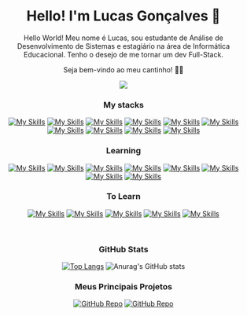 
<h1 align="center">Hello! I'm Lucas Gonçalves 👋</h1>
<div align="center">
<p>Hello World! Meu nome é Lucas, sou estudante de Análise de Desenvolvimento de Sistemas e estagiário na área de Informática Educacional. Tenho o desejo de me tornar um dev Full-Stack. 

Seja bem-vindo ao meu cantinho! 🚀✨ </p>

<img src="https://i.pinimg.com/originals/02/f5/1c/02f51c4a09c743de64df5236ee19340e.gif">

### My stacks

[![My Skills](https://skills.thijs.gg/icons?i=html)](https://developer.mozilla.org/pt-BR/docs/Learn/JavaScript)
[![My Skills](https://skills.thijs.gg/icons?i=css)](https://www.typescriptlang.org/docs/)
[![My Skills](https://skills.thijs.gg/icons?i=js)](https://developer.mozilla.org/pt-BR/docs/Web/HTML)
[![My Skills](https://skills.thijs.gg/icons?i=typescript)](https://developer.mozilla.org/pt-BR/docs/Web/CSS)
[![My Skills](https://skills.thijs.gg/icons?i=angular&theme=light)](https://angular.io/)
[![My Skills](https://skills.thijs.gg/icons?i=java&theme=light)](https://dev.java/learn/)
[![My Skills](https://skills.thijs.gg/icons?i=nodejs&theme=light)](https://nodejs.org/en)
[![My Skills](https://skills.thijs.gg/icons?i=mysql&theme=light)](https://dev.mysql.com/doc/)
[![My Skills](https://skills.thijs.gg/icons?i=postgresql&theme=light)](https://www.postgresql.org/docs/)
[![My Skills](https://skills.thijs.gg/icons?i=git)](https://git-scm.com/doc)


### Learning

[![My Skills](https://skills.thijs.gg/icons?i=angular&theme=light)](https://angular.io/)
[![My Skills](https://skills.thijs.gg/icons?i=react&theme=light)](https://skills.thijs.gg)
[![My Skills](https://skills.thijs.gg/icons?i=java&theme=light)](https://dev.java/learn/)
[![My Skills](https://skills.thijs.gg/icons?i=maven&theme=light)](https://maven.apache.org/)
[![My Skills](https://skills.thijs.gg/icons?i=spring&theme=light)](https://spring.io/)
[![My Skills](https://skills.thijs.gg/icons?i=cs&theme=light)](https://learn.microsoft.com/pt-br/dotnet/csharp/)
[![My Skills](https://skills.thijs.gg/icons?i=cpp&theme=light)](https://learn.microsoft.com/pt-br/cpp/?view=msvc-170)
[![My Skills](https://skills.thijs.gg/icons?i=aws&theme=light)](https://aws.amazon.com/pt/?nc2=h_lg)



### To Learn

[![My Skills](https://skills.thijs.gg/icons?i=kotlin&theme=light)](https://skills.thijs.gg)
[![My Skills](https://skills.thijs.gg/icons?i=ruby&theme=light)](https://skills.thijs.gg)
[![My Skills](https://skills.thijs.gg/icons?i=jquery&theme=light)](https://skills.thijs.gg)
[![My Skills](https://skills.thijs.gg/icons?i=php&theme=light)](https://skills.thijs.gg)
[![My Skills](https://skills.thijs.gg/icons?i=laravel&theme=light)](https://skills.thijs.gg)

</br>

### GitHub Stats

[![Top Langs](https://github-readme-stats.vercel.app/api/top-langs/?username=Lucc-Minerva&layout=donut&theme=radical)](https://github.com/Lucc-Minerva/Lucc-Minerva)
![Anurag's GitHub stats](https://github-readme-stats.vercel.app/api?username=Lucc-Minerva&show_icons=true&theme=radical)

### Meus Principais Projetos
[![GitHub Repo](https://github-readme-stats.vercel.app/api/pin/?username=Lucc-Minerva&repo=To-Do-List_Java&theme=radical)](https://github.com/Lucc-Minerva/To-Do-List_Java)
[![GitHub Repo](https://github-readme-stats.vercel.app/api/pin/?username=Lucc-Minerva&repo=Angular-Blog&theme=radical)](https://github.com/Lucc-Minerva/Angular-Blog)

</div>
